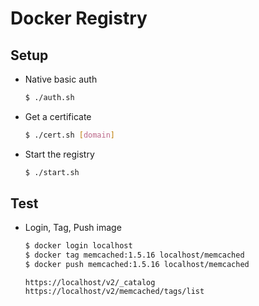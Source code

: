 # Docker Registry

## Setup

- Native basic auth
  ```bash
  $ ./auth.sh
  ```
- Get a certificate
  ```bash
  $ ./cert.sh [domain]
  ```
- Start the registry
  ```bash
  $ ./start.sh
  ```
## Test

- Login, Tag, Push image
  ```bash
  $ docker login localhost
  $ docker tag memcached:1.5.16 localhost/memcached
  $ docker push memcached:1.5.16 localhost/memcached
  ```
  ```
  https://localhost/v2/_catalog
  https://localhost/v2/memcached/tags/list
  ```
